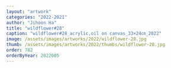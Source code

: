```yaml
---
layout: "artwork"
categories: "2022-2021"
author: "Jihoon Ha"
title: "wildflower#28"
caption: "wildflower#28_acrylic,oil on canvas_33×24㎝_2022"
image: /assets/images/artworks/2022/wildflower-28.jpg
thumb: /assets/images/artworks/2022/thumbs/wildflower-28.jpg
order: 782
orderByYear: 2022005
---
```

